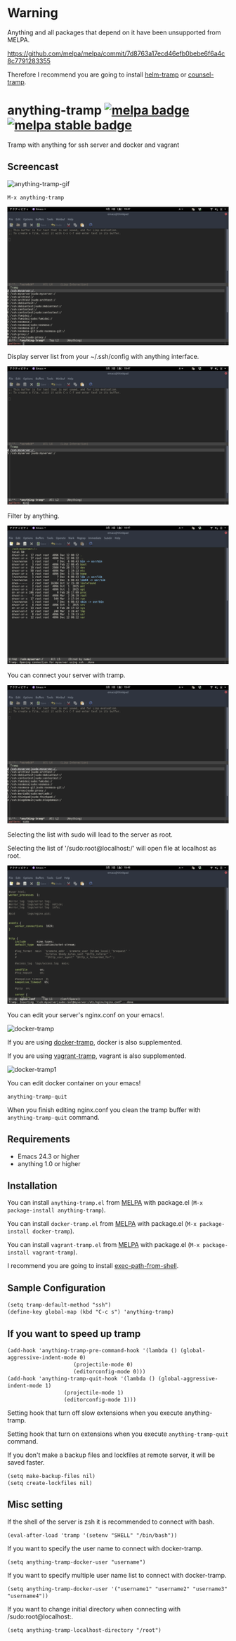 # Warning

Anything and all packages that depend on it have been unsupported from MELPA.

https://github.com/melpa/melpa/commit/7d8763a17ecd46efb0bebe6f6a4c8c7791283355

Therefore I recommend you are going to install [helm-tramp](https://github.com/masasam/emacs-helm-tramp) or [counsel-tramp](https://github.com/masasam/emacs-counsel-tramp).

# anything-tramp [![melpa badge][melpa-badge]][melpa-link] [![melpa stable badge][melpa-stable-badge]][melpa-stable-link]

Tramp with anything for ssh server and docker and vagrant

## Screencast

![anything-tramp-gif](image/anything-tramp.gif)

    M-x anything-tramp

![anything-tramp1](image/image1.png)

Display server list from your ~/.ssh/config with anything interface.

![anything-tramp2](image/image2.png)

Filter by anything.

![anything-tramp3](image/image3.png)

You can connect your server with tramp.

![anything-tramp4](image/image4.png)

Selecting the list with sudo will lead to the server as root.

Selecting the list of '/sudo:root@localhost:/' will open file at localhost as root.

![anything-tramp5](image/image5.png)

You can edit your server's nginx.conf on your emacs!.

![docker-tramp](image/docker-tramp.png)

If you are using [docker-tramp](https://github.com/emacs-pe/docker-tramp.el), docker is also supplemented.

If you are using [vagrant-tramp](https://github.com/dougm/vagrant-tramp), vagrant is also supplemented.

![docker-tramp1](image/docker-tramp1.png)

You can edit docker container on your emacs!

	anything-tramp-quit

When you finish editing nginx.conf you clean the tramp buffer with `anything-tramp-quit` command.

## Requirements

- Emacs 24.3 or higher
- anything 1.0 or higher

## Installation

You can install `anything-tramp.el` from [MELPA](http://melpa.org) with package.el
(`M-x package-install anything-tramp`).

You can install `docker-tramp.el` from [MELPA](http://melpa.org) with package.el
(`M-x package-install docker-tramp`).

You can install `vagrant-tramp.el` from [MELPA](http://melpa.org) with package.el
(`M-x package-install vagrant-tramp`).

I recommend you are going to install [exec-path-from-shell]( https://github.com/purcell/exec-path-from-shell).

## Sample Configuration

	(setq tramp-default-method "ssh")
    (define-key global-map (kbd "C-c s") 'anything-tramp)

## If you want to speed up tramp

	(add-hook 'anything-tramp-pre-command-hook '(lambda () (global-aggressive-indent-mode 0)
					     (projectile-mode 0)
					     (editorconfig-mode 0)))
	(add-hook 'anything-tramp-quit-hook '(lambda () (global-aggressive-indent-mode 1)
				      (projectile-mode 1)
				      (editorconfig-mode 1)))

Setting hook that turn off slow extensions when you execute anything-tramp.

Setting hook that turn on extensions when you execute `anything-tramp-quit` command.

If you don't make a backup files and lockfiles at remote server, it will be saved faster.

	(setq make-backup-files nil)
	(setq create-lockfiles nil)

## Misc setting

If the shell of the server is zsh it is recommended to connect with bash.

    (eval-after-load 'tramp '(setenv "SHELL" "/bin/bash"))

If you want to specify the user name to connect with docker-tramp.

	(setq anything-tramp-docker-user "username")

If you want to specify multiple user name list to connect with docker-tramp.

	(setq anything-tramp-docker-user '("username1" "username2" "username3" "username4"))

If you want to change initial directory when connecting with /sudo:root@localhost:.

	(setq anything-tramp-localhost-directory "/root")

[melpa-link]: http://melpa.org/#/anything-tramp
[melpa-badge]: http://melpa.org/packages/anything-tramp-badge.svg
[melpa-stable-link]: http://stable.melpa.org/#/anything-tramp
[melpa-stable-badge]: http://stable.melpa.org/packages/anything-tramp-badge.svg
